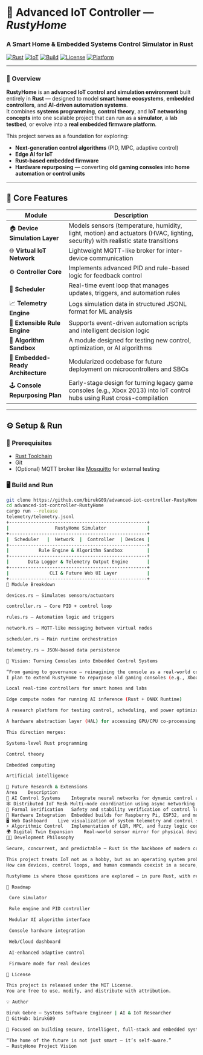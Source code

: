 # 🧠 Advanced IoT Controller — *RustyHome*
### A Smart Home & Embedded Systems Control Simulator in Rust

[![Rust](https://img.shields.io/badge/Rust-🦀-orange)](https://www.rust-lang.org/)
[![IoT](https://img.shields.io/badge/IoT-Simulator-blue)](#)
[![Build](https://img.shields.io/badge/Build-Stable-green)](#)
[![License](https://img.shields.io/badge/License-MIT-lightgrey)](LICENSE)
[![Platform](https://img.shields.io/badge/Platform-Embedded%20%7C%20Desktop%20%7C%20Cloud-purple)](#)

---

### 🚀 Overview
**RustyHome** is an **advanced IoT control and simulation environment** built entirely in **Rust** — designed to model **smart home ecosystems**, **embedded controllers**, and **AI-driven automation systems**.  
It combines **systems programming**, **control theory**, and **IoT networking concepts** into one scalable project that can run as a **simulator**, a **lab testbed**, or evolve into a **real embedded firmware platform**.

This project serves as a foundation for exploring:
- **Next-generation control algorithms** (PID, MPC, adaptive control)
- **Edge AI for IoT**
- **Rust-based embedded firmware**
- **Hardware repurposing** — converting **old gaming consoles** into **home automation or control units**

---

## 🧩 Core Features

| Module | Description |
|--------|--------------|
| 🏠 **Device Simulation Layer** | Models sensors (temperature, humidity, light, motion) and actuators (HVAC, lighting, security) with realistic state transitions |
| 🌐 **Virtual IoT Network** | Lightweight MQTT-like broker for inter-device communication |
| ⚙️ **Controller Core** | Implements advanced PID and rule-based logic for feedback control |
| 🔄 **Scheduler** | Real-time event loop that manages updates, triggers, and automation rules |
| 📈 **Telemetry Engine** | Logs simulation data in structured JSONL format for ML analysis |
| 🧠 **Extensible Rule Engine** | Supports event-driven automation scripts and intelligent decision logic |
| 🔬 **Algorithm Sandbox** | A module designed for testing new control, optimization, or AI algorithms |
| 💾 **Embedded-Ready Architecture** | Modularized codebase for future deployment on microcontrollers and SBCs |
| 🕹️ **Console Repurposing Plan** | Early-stage design for turning legacy game consoles (e.g., Xbox 2013) into IoT control hubs using Rust cross-compilation |

---

## ⚙️ Setup & Run

### 🧱 Prerequisites
- [Rust Toolchain](https://www.rust-lang.org/tools/install)
- Git
- (Optional) MQTT broker like [Mosquitto](https://mosquitto.org) for external testing

### 🖥️ Build and Run
```bash
git clone https://github.com/birukG09/advanced-iot-controller-RustyHome.git
cd advanced-iot-controller-RustyHome
cargo run --release
telemetry/telemetry.jsonl
+---------------------------------------------------+
|                 RustyHome Simulator               |
+---------------------------------------------------+
|  Scheduler   |  Network  |  Controller  | Devices |
+---------------------------------------------------+
|           Rule Engine & Algorithm Sandbox         |
+---------------------------------------------------+
|       Data Logger & Telemetry Output Engine       |
+---------------------------------------------------+
|               CLI & Future Web UI Layer           |
+---------------------------------------------------+
🔧 Module Breakdown

devices.rs — Simulates sensors/actuators

controller.rs — Core PID + control loop

rules.rs — Automation logic and triggers

network.rs — MQTT-like messaging between virtual nodes

scheduler.rs — Main runtime orchestration

telemetry.rs — JSON-based data persistence

🧩 Vision: Turning Consoles into Embedded Control Systems

“From gaming to governance — reimagining the console as a real-world controller.”
I plan to extend RustyHome to repurpose old gaming consoles (e.g., Xbox 2013) as embedded IoT hubs, creating:

Local real-time controllers for smart homes and labs

Edge compute nodes for running AI inference (Rust + ONNX Runtime)

A research platform for testing control, scheduling, and power optimization algorithms

A hardware abstraction layer (HAL) for accessing GPU/CPU co-processing in console hardware

This direction merges:

Systems-level Rust programming

Control theory

Embedded computing

Artificial intelligence

🧮 Future Research & Extensions
Area	Description
🧠 AI Control Systems	Integrate neural networks for dynamic control adaptation
🕸️ Distributed IoT Mesh	Multi-node coordination using async networking
🧾 Formal Verification	Safety and stability verification of control logic
🧰 Hardware Integration	Embedded builds for Raspberry Pi, ESP32, and modded consoles
🖥️ Web Dashboard	Live visualization of system telemetry and control states
⚡ Algorithmic Control	Implementation of LQR, MPC, and fuzzy logic control schemes
🌍 Digital Twin Expansion	Real-world sensor mirror for physical devices
🧑‍💻 Development Philosophy

Secure, concurrent, and predictable — Rust is the backbone of modern control systems.

This project treats IoT not as a hobby, but as an operating system problem:
How can devices, control loops, and human commands coexist in a secure, deterministic, and efficient environment?

RustyHome is where those questions are explored — in pure Rust, with real systems mindset.

🧭 Roadmap

 Core simulator

 Rule engine and PID controller

 Modular AI algorithm interface

 Console hardware integration

 Web/Cloud dashboard

 AI-enhanced adaptive control

 Firmware mode for real devices

🧾 License

This project is released under the MIT License.
You are free to use, modify, and distribute with attribution.

💡 Author

Biruk Gebre — Systems Software Engineer | AI & IoT Researcher
🔗 GitHub: birukG09

💼 Focused on building secure, intelligent, full-stack and embedded systems.

“The home of the future is not just smart — it’s self-aware.”
— RustyHome Project Vision
